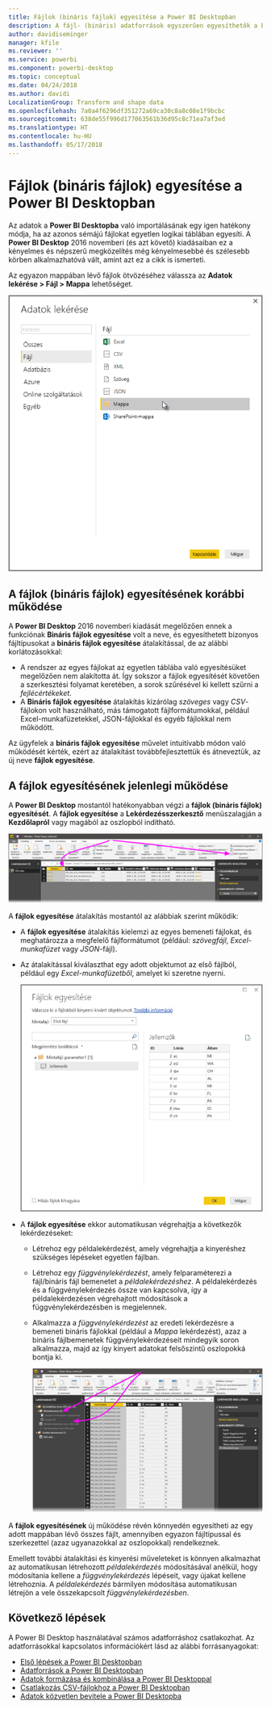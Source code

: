 ```yaml
---
title: Fájlok (bináris fájlok) egyesítése a Power BI Desktopban
description: A fájl- (bináris) adatforrások egyszerűen egyesíthetők a Power BI Desktopban
author: davidiseminger
manager: kfile
ms.reviewer: ''
ms.service: powerbi
ms.component: powerbi-desktop
ms.topic: conceptual
ms.date: 04/24/2018
ms.author: davidi
LocalizationGroup: Transform and shape data
ms.openlocfilehash: 7a0a4f6296df351272a69ca30c8a8c08e1f9bcbc
ms.sourcegitcommit: 638de55f996d177063561b36d95c8c71ea7af3ed
ms.translationtype: HT
ms.contentlocale: hu-HU
ms.lasthandoff: 05/17/2018
---
```

# <a name="combine-files-binaries-in-power-bi-desktop"></a>Fájlok (bináris fájlok) egyesítése a Power BI Desktopban
Az adatok a **Power BI Desktopba** való importálásának egy igen hatékony módja, ha az azonos sémájú fájlokat egyetlen logikai táblában egyesíti. A **Power BI Desktop** 2016 novemberi (és azt követő) kiadásaiban ez a kényelmes és népszerű megközelítés még kényelmesebbé és szélesebb körben alkalmazhatóvá vált, amint azt ez a cikk is ismerteti.

Az egyazon mappában lévő fájlok ötvözéséhez válassza az **Adatok lekérése > Fájl > Mappa** lehetőséget.

![](media/desktop-combine-binaries/combine-binaries_1.png)

## <a name="previous-combine-files-binaries-behavior"></a>A fájlok (bináris fájlok) egyesítésének korábbi működése
A **Power BI Desktop** 2016 novemberi kiadását megelőzően ennek a funkciónak **Bináris fájlok egyesítése** volt a neve, és egyesíthetett bizonyos fájltípusokat a **bináris fájlok egyesítése** átalakítással, de az alábbi korlátozásokkal:

* A rendszer az egyes fájlokat az egyetlen táblába való egyesítésüket megelőzően nem alakította át. Így sokszor a fájlok egyesítését követően a szerkesztési folyamat keretében, a sorok szűrésével ki kellett szűrni a *fejlécértékeket*.
* A **Bináris fájlok egyesítése** átalakítás kizárólag *szöveges* vagy *CSV*-fájlokon volt használható, más támogatott fájlformátumokkal, például Excel-munkafüzetekkel, JSON-fájlokkal és egyéb fájlokkal nem működött.

Az ügyfelek a **bináris fájlok egyesítése** művelet intuitívabb módon való működését kérték, ezért az átalakítást továbbfejlesztettük és átneveztük, az új neve **fájlok egyesítése**.

## <a name="current-combine-files-behavior"></a>A fájlok egyesítésének jelenlegi működése
A **Power BI Desktop** mostantól hatékonyabban végzi a  **fájlok (bináris fájlok) egyesítését**. A **fájlok egyesítése** a **Lekérdezésszerkesztő** menüszalagján a **Kezdőlapról** vagy magából az oszlopból indítható.

![](media/desktop-combine-binaries/combine-binaries_2a.png)

A **fájlok egyesítése** átalakítás mostantól az alábbiak szerint működik:

* A **fájlok egyesítése** átalakítás kielemzi az egyes bemeneti fájlokat, és meghatározza a megfelelő fájlformátumot (például: *szövegfájl*, *Excel-munkafüzet* vagy *JSON*-fájl).
* Az átalakítással kiválaszthat egy adott objektumot az első fájlból, például egy *Excel-munkafüzetből*, amelyet ki szeretne nyerni.
  
  ![](media/desktop-combine-binaries/combine-binaries_3.png)
* A **fájlok egyesítése** ekkor automatikusan végrehajtja a következők lekérdezéseket:
  
  * Létrehoz egy példalekérdezést, amely végrehajtja a kinyeréshez szükséges lépéseket egyetlen fájlban.
  * Létrehoz egy *függvénylekérdezést*, amely felparaméterezi a fájl/bináris fájl bemenetet a *példalekérdezéshez*. A példalekérdezés és a függvénylekérdezés össze van kapcsolva, így a példalekérdezésen végrehajtott módosítások a függvénylekérdezésben is megjelennek.
  * Alkalmazza a *függvénylekérdezést* az eredeti lekérdezésre a bemeneti bináris fájlokkal (például a *Mappa* lekérdezést), azaz a bináris fájlbemenetek függvénylekérdezéseit mindegyik soron alkalmazza, majd az így kinyert adatokat felsőszintű oszlopokká bontja ki.
    
    ![](media/desktop-combine-binaries/combine-binaries_4.png)

A **fájlok egyesítésének** új működése révén könnyedén egyesítheti az egy adott mappában lévő összes fájlt, amennyiben egyazon fájltípussal és szerkezettel (azaz ugyanazokkal az oszlopokkal) rendelkeznek.

Emellett további átalakítási és kinyerési műveleteket is könnyen alkalmazhat az automatikusan létrehozott *példalekérdezés* módosításával anélkül, hogy módosítania kellene a *függvénylekérdezés* lépéseit, vagy újakat kellene létrehoznia. A *példalekérdezés* bármilyen módosítása automatikusan létrejön a vele összekapcsolt *függvénylekérdezésben*.

## <a name="next-steps"></a>Következő lépések
A Power BI Desktop használatával számos adatforráshoz csatlakozhat. Az adatforrásokkal kapcsolatos információkért lásd az alábbi forrásanyagokat:

* [Első lépések a Power BI Desktopban](desktop-getting-started.md)
* [Adatforrások a Power BI Desktopban](desktop-data-sources.md)
* [Adatok formázása és kombinálása a Power BI Desktoppal](desktop-shape-and-combine-data.md)
* [Csatlakozás CSV-fájlokhoz a Power BI Desktopban](desktop-connect-csv.md)   
* [Adatok közvetlen bevitele a Power BI Desktopba](desktop-enter-data-directly-into-desktop.md)   

